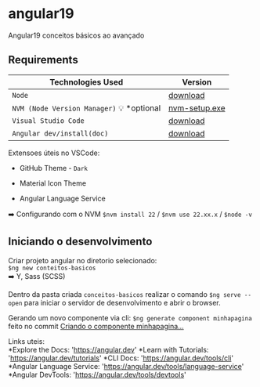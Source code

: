 # angular19
Angular19 conceitos básicos ao avançado

## Requirements

| Technologies Used                       | Version |
| ---                                     | ---       |
| `Node`                                  | [download](https://nodejs.org/pt)  |
| `NVM (Node Version Manager)` :bulb: *optional                      | [nvm-setup.exe](https://github.com/coreybutler/nvm-windows/releases) |
| `Visual Studio Code`                    | [download](https://code.visualstudio.com/download) |
| `Angular dev/install(doc)`                           | [download](https://angular.dev/installation) |


Extensoes úteis no VSCode: <br>
  * GitHub Theme - ```Dark```

  * Material Icon Theme

  * Angular Language Service

➡️ Configurando com o NVM ```$nvm install 22``` / ```$nvm use 22.xx.x``` / ```$node -v```

## Iniciando o desenvolvimento

Criar projeto angular no diretorio selecionado: <br>
```$ng new conteitos-basicos``` <br>
➡️ Y, Sass (SCSS)

Dentro da pasta criada ```conceitos-basicos``` realizar o comando ```$ng serve --open``` para iniciar o servidor de desenvolvimento e abrir o browser.

Gerando um novo componente via cli: ```$ng generate component minhapagina``` feito no commit [Criando o componente minhapagina...](https://github.com/andrefilipeit/angular19/commit/4d5a31a123e635a2b4944ba2c234b88cfc760c6b)

Links uteis:<br>
  *Explore the Docs: 'https://angular.dev'
  *Learn with Tutorials: 'https://angular.dev/tutorials'
  *CLI Docs: 'https://angular.dev/tools/cli'
  *Angular Language Service: 'https://angular.dev/tools/language-service'
  *Angular DevTools: 'https://angular.dev/tools/devtools'





